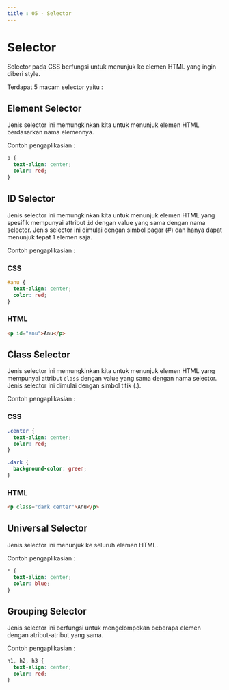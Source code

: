 ```yaml
---
title : 05 - Selector
---
```


# Selector

Selector pada CSS berfungsi untuk menunjuk ke elemen HTML yang ingin diberi style.

Terdapat 5 macam selector yaitu :

## Element Selector

Jenis selector ini memungkinkan kita untuk menunjuk elemen HTML berdasarkan nama elemennya.

Contoh pengaplikasian :

```css
p {
  text-align: center;
  color: red;
}
```

## ID Selector

Jenis selector ini memungkinkan kita untuk menunjuk elemen HTML yang spesifik mempunyai attribut `id` dengan value yang sama dengan nama selector.
Jenis selector ini dimulai dengan simbol pagar (#) dan hanya dapat menunjuk tepat 1 elemen saja.

Contoh pengaplikasian :

### CSS

```css
#anu {
  text-align: center;
  color: red;
}
```

### HTML

```html
<p id="anu">Anu</p>
```

## Class Selector

Jenis selector ini memungkinkan kita untuk menunjuk elemen HTML yang mempunyai attribut `class` dengan value yang sama dengan nama selector.
Jenis selector ini dimulai dengan simbol titik (.).

Contoh pengaplikasian :

### CSS

```css
.center {
  text-align: center;
  color: red;
}

.dark {
  background-color: green;
}
```

### HTML

```html
<p class="dark center">Anu</p>
```

## Universal Selector

Jenis selector ini menunjuk ke seluruh elemen HTML.

Contoh pengaplikasian :

```css
* {
  text-align: center;
  color: blue;
}
```

## Grouping Selector

Jenis selector ini berfungsi untuk mengelompokan beberapa elemen dengan atribut-atribut yang sama.

Contoh pengaplikasian :

```css
h1, h2, h3 {
  text-align: center;
  color: red;
}
```